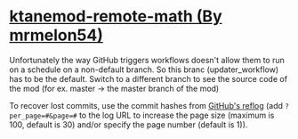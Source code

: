 # [ktanemod-remote-math (By mrmelon54)](https://github.com/mrmelon54/ktanemod-remote-math)

Unfortunately the way GitHub triggers workflows doesn't allow them to run on a schedule on a non-default branch. So this branc (updater_workflow) has to be the default. Switch to a different branch to see the source code of the mod (for ex. master -> the master branch of the mod)

To recover lost commits, use the commit hashes from [GitHub's reflog](https://api.github.com/repos/KtaneModules/ktanemod-remote-math-mrmelon54/events) (add `?per_page=#&page=#` to the log URL to increase the page size (maximum is 100, default is 30) and/or specify the page number (default is 1)).
